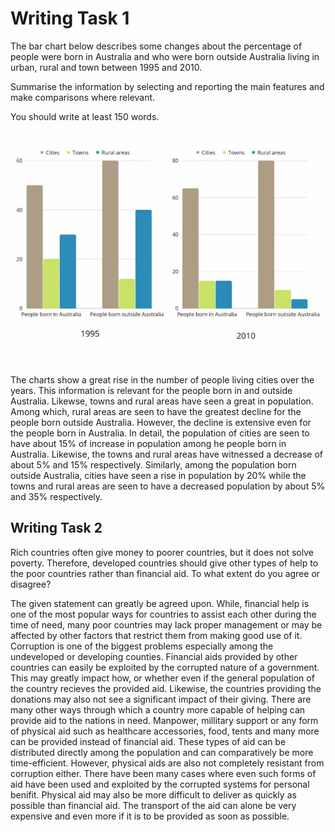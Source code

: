 
# Writing Task 1

The bar chart below describes some changes about the percentage of people were born in Australia and who were born outside Australia living in urban, rural and town between 1995 and 2010.

Summarise the information by selecting and reporting the main features and make comparisons where relevant.

You should write at least 150 words.

![Question](images/test-1-question.png)

The charts show a great rise in the number of people living cities over the years. This information is relevant for the people born in and outside Australia. Likewse, towns and rural areas have seen a great in population. Among which, rural areas are seen to have the greatest decline for the people born outside Australia. However, the decline is extensive even for the people born in Australia.
In detail, the population of cities are seen to have about 15% of increase in population among he people born in Australia. Likewise, the towns and rural areas have witnessed a decrease of about 5% and 15% respectively.
Similarly, among the population born outside Australia, cities have seen a rise in population by 20% while the towns and rural areas are seen to have a decreased population by about 5% and 35% respectively.

## Writing Task 2

Rich countries often give money to poorer countries, but it does not solve poverty. Therefore, developed countries should give other types of help to the poor countries rather than financial aid. To what extent do you agree or disagree?

The given statement can greatly be agreed upon. While, financial help is one of the most popular ways for countries to assist each other during the time of need, many poor countries may lack proper management or may be affected by other factors that restrict them from making good use of it. Corruption is one of the biggest problems especially among the undeveloped or developing counties.
Financial aids provided by other countries can easily be exploited by the corrupted nature of a government. This may greatly impact how, or whether even if the general population of the country recieves the provided aid. Likewise, the countries providing the donations may also not see a significant impact of their giving.
There are many other ways through which a country more capable of helping can provide aid to the nations in need. Manpower, millitary support or any form of physical aid such as healthcare accessories, food, tents and many more can be provided instead of financial aid. These types of aid can be distributed directly among the population and can comparatively be more time-efficient.
However, physical aids are also not completely resistant from corruption either. There have been many cases where even such forms of aid have been used and exploited by the corrupted systems for personal benifit. Physical aid may also be more difficult to deliver as quickly as possible than financial aid. The transport of the aid can alone be very expensive and even more if it is to be provided as soon as possible.
